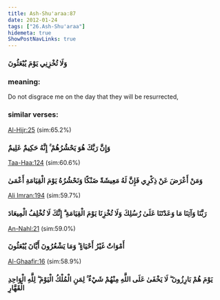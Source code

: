 ```yaml
---
title: Ash-Shu'araa:87
date: 2012-01-24
tags: ["26.Ash-Shu'araa"]
hidemeta: true 
ShowPostNavLinks: true 
---
```

### وَلَا تُخْزِنِي يَوْمَ يُبْعَثُونَ
### meaning: 
Do not disgrace me on the day that they will be resurrected,
### similar verses: 

[Al-Hijr:25](/15/25) (sim:65.2%)

### وَإِنَّ رَبَّكَ هُوَ يَحْشُرُهُمْ ۚ إِنَّهُ حَكِيمٌ عَلِيمٌ

[Taa-Haa:124](/20/124) (sim:60.6%)

### وَمَنْ أَعْرَضَ عَنْ ذِكْرِي فَإِنَّ لَهُ مَعِيشَةً ضَنْكًا وَنَحْشُرُهُ يَوْمَ الْقِيَامَةِ أَعْمَىٰ

[Ali Imran:194](/3/194) (sim:59.7%)

### رَبَّنَا وَآتِنَا مَا وَعَدْتَنَا عَلَىٰ رُسُلِكَ وَلَا تُخْزِنَا يَوْمَ الْقِيَامَةِ ۗ إِنَّكَ لَا تُخْلِفُ الْمِيعَادَ

[An-Nahl:21](/16/21) (sim:59.0%)

### أَمْوَاتٌ غَيْرُ أَحْيَاءٍ ۖ وَمَا يَشْعُرُونَ أَيَّانَ يُبْعَثُونَ

[Al-Ghaafir:16](/40/16) (sim:58.9%)

### يَوْمَ هُمْ بَارِزُونَ ۖ لَا يَخْفَىٰ عَلَى اللَّهِ مِنْهُمْ شَيْءٌ ۚ لِمَنِ الْمُلْكُ الْيَوْمَ ۖ لِلَّهِ الْوَاحِدِ الْقَهَّارِ
